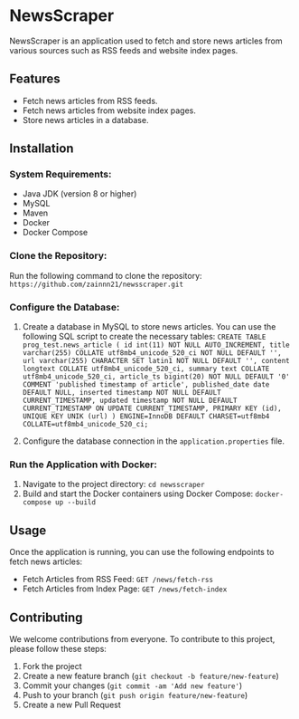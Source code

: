 # NewsScraper

NewsScraper is an application used to fetch and store news articles from various sources such as RSS feeds and website index pages.

## Features

- Fetch news articles from RSS feeds.
- Fetch news articles from website index pages.
- Store news articles in a database.

## Installation

### System Requirements:

- Java JDK (version 8 or higher)
- MySQL
- Maven
- Docker
- Docker Compose

### Clone the Repository:
Run the following command to clone the repository:
`
https://github.com/zainnn21/newsscraper.git
`

### Configure the Database:

1. Create a database in MySQL to store news articles.
You can use the following SQL script to create the necessary tables:
`CREATE TABLE prog_test.news_article (
  id int(11) NOT NULL AUTO_INCREMENT,
  title varchar(255) COLLATE utf8mb4_unicode_520_ci NOT NULL DEFAULT '',
  url varchar(255) CHARACTER SET latin1 NOT NULL DEFAULT '',
  content longtext COLLATE utf8mb4_unicode_520_ci,
  summary text COLLATE utf8mb4_unicode_520_ci,
  article_ts bigint(20) NOT NULL DEFAULT '0' COMMENT 'published timestamp of article',
  published_date date DEFAULT NULL,
  inserted timestamp NOT NULL DEFAULT CURRENT_TIMESTAMP,
  updated timestamp NOT NULL DEFAULT CURRENT_TIMESTAMP ON UPDATE CURRENT_TIMESTAMP,
  PRIMARY KEY (id),
  UNIQUE KEY UNIK (url)
) ENGINE=InnoDB DEFAULT CHARSET=utf8mb4 COLLATE=utf8mb4_unicode_520_ci;`

3. Configure the database connection in the `application.properties` file.

### Run the Application with Docker:

1. Navigate to the project directory:
`cd newsscraper`
2. Build and start the Docker containers using Docker Compose:
`docker-compose up --build`

## Usage

Once the application is running, you can use the following endpoints to fetch news articles:

- Fetch Articles from RSS Feed:
`GET /news/fetch-rss`
- Fetch Articles from Index Page:
`GET /news/fetch-index`

## Contributing

We welcome contributions from everyone. To contribute to this project, please follow these steps:

1. Fork the project
2. Create a new feature branch (`git checkout -b feature/new-feature`)
3. Commit your changes (`git commit -am 'Add new feature'`)
4. Push to your branch (`git push origin feature/new-feature`)
5. Create a new Pull Request
  
